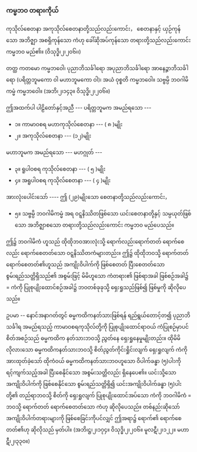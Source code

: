 ### ကမ္မဘဝ တရားကိုယ်

ကုသိုလ်စေတနာ အကုသိုလ်စေတနာတို့သည်လည်းကောင်း， စေတနာနှင့် ယှဉ်ကုန်သော အဘိဇ္ဈာ အစရှိကုန်သော ကံဟု ခေါ်ဆိုအပ်ကုန်သော တရားတို့သည်လည်းကောင်း ကမ္မဘဝ မည်၏။ (ဝိသုဒ္ဓိ၊၂၊၂၀၆၊၊)

တတ္ထ ကတမော ကမ္မဘဝေါ၊ ပုညာဘိသင်္ခါရော အပုညာဘိသင်္ခါရော အာနေဉ္ဇာဘိသင်္ခါရော (ပရိတ္တဘူမကော ဝါ မဟာဘူမကော ဝါ)၊ အယံ ဝုစ္စတိ ကမ္မဘဝေါ။ 
သဗ္ဗမ္ပိ ဘဝဂါမိကမ္မံ ကမ္မဘဝေါ။
(အဘိ၊၂၊၁၄၃။ ဝိသုဒ္ဓိ၊၂၊၂၀၆။)

ဤအထက်ပါ ပါဠိတော်နှင့်အညီ --- ပရိတ္တဘူမက အမည်ရသော ---

- ၁။ ကာမာဝစရ မဟာကုသိုလ်စေတနာ --- ( ၈ )မျိုး
- ၂။ အကုသိုလ်စေတနာ --- (၁၂)မျိုး

မဟာဘူမက အမည်ရသော --- မဟဂ္ဂုတ် ---

- ၃။ ရူပါဝစရ ကုသိုလ်စေတနာ --- ( ၅ )မျိုး
- ၄။ အရူပါဝစရ ကုသိုလ်စေတနာ --- ( ၄ )မျိုး

အားလုံးပေါင်းသော် ---- ဤ (၂၉)မျိုးသော စေတနာတို့သည်လည်းကောင်း，

- ၅။ သဗ္ဗမ္ပိ ဘဝဂါမိကမ္မံ အရ ဝဋ္ဋနိဿိတဖြစ်သော ယင်းစေတနာတို့နှင့် သမ္ပယုတ်ဖြစ်သော အဘိဇ္ဈာစသော တရားတို့သည်လည်းကောင်း ကမ္မဘဝ မည်ပေသည်။

ဤ၌ ဘဝဂါမိကံ ဟူသည် ထိုထိုဘဝအားလုံးသို့ ရောက်လည်းရောက်တတ် ရောက်စေလည်း ရောက်စေတတ်သော ဝဋ္ဋနိဿိတကံများတည်း။ 
ဤ၌ ထိုထိုဘဝသို့ ရောက်တတ် ရောက်စေတတ်၏ဟူသည် အကျိုးဝိပါက်ကို ဖြစ်စေတတ် ပြီးစေတတ်သော စွမ်းရည်သတ္တိရှိသည်၏ အစွမ်းဖြင့် မိမိဟူသော ကံတရား၏ ဖြစ်ရာအခါ ဖြစ်စဉ်အခါ၌ = ကံကို ပြုစုပျိုးထောင်စဉ်အခါ၌ ဘဝတစ်ခုခုသို့ ရှေးရှုသည်ဖြစ်၍ ဖြစ်မှုကို ဆိုလိုပေသည်။

ဥပမာ -- နောင်အနာဂတ်တွင် ဓမ္မကထိကနတ်သားဖြစ်ရန် ရည်ရွယ်တောင့်တ၍ ပုညာဘိသင်္ခါရ အမည်ရသည့် ကာမာဝစရကုသိုလ်တို့ကို ပြုစုပျိုးထောင်ရာဝယ် ကံပြုစဉ်မှာပင် စိတ်အစဉ်သည် ဓမ္မကထိက နတ်သားဘဝသို့ ညွတ်နေ ရှေးရှုနေမှုမျိုးတည်း။ 
ထိုမိမိလိုလားသော ဓမ္မကထိကနတ်သားဘဝသို့ စိတ်ညွတ်ကိုင်းရှိုင်းလျက် ရှေးရှုလျက် ကံကိုအားထုတ်ခဲ့သော် ထိုကံဝယ် ဓမ္မကထိကနတ်သားဘဝဟူသော ဝိပါက်ခန္ဓာ (၅)ပါးကို ရင့်ကျက်သည့်အခါ ပြီးစေနိုင်သော အစွမ်းသတ္တိလည်း ရှိနေပေ၏။ 
ယင်းသို့သော အကျိုးဝိပါက်ကို ဖြစ်စေနိုင်သော စွမ်းရည်သတ္တိရှိ၍ ယင်းအကျိုးဝိပါက်ခန္ဓာ (၅)ပါးတို့၏ တည်ရာဘဝသို့ စိတ်ကို ရှေးရှုလျက် ပြုစုပျိုးထောင်အပ်သော ကံကို ဘဝဂါမိကံ = ဘဝသို့ ရောက်တတ် ရောက်စေတတ်သော ကံဟု ဆိုလိုပေသည်။ 
တစ်နည်းဆိုသော် အကျိုးဝိပါက်တရားများကို ဖြစ်စေခြင်းကိုပင်လျှင် ဤအရာ၌ ရောက်၏ ရောက်စေတတ်၏ဟု ဆိုလိုသည် မှတ်ပါ။ (အဘိ၊ဋ္ဌ၊၂၊၁၇၄။ ဝိသုဒ္ဓိ၊၂၊၂ဝ၆။ မူလဋီ၊၂၊၁၂၂။ မဟာဋီ၊၂၊၃၃ဝ။)